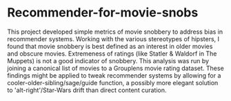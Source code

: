 # Recommender-for-movie-snobs
This project developed simple metrics of movie snobbery to address bias in recommender systems. 
Working with the various stereotypes of hipsters, I found that movie snobbery is best defined as an interest in older movies and obscure movies. Extremeness of ratings (like Statler & Waldorf in The Muppets) is not a good indicator of snobbery.
This analysis was run by joining a canonical list of movies to a Grouplens movie rating dataset.
These findings might be applied to tweak recommender systems by allowing for a cooler-older-sibling/sage/guide function, a possibly more elegant solution to 'alt-right'/Star-Wars drift than direct content curation.
